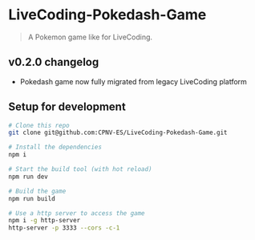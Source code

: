 # LiveCoding-Pokedash-Game

> A Pokemon game like for LiveCoding.

## v0.2.0 changelog

- Pokedash game now fully migrated from legacy LiveCoding platform

## Setup for development

```sh
# Clone this repo
git clone git@github.com:CPNV-ES/LiveCoding-Pokedash-Game.git

# Install the dependencies
npm i

# Start the build tool (with hot reload)
npm run dev

# Build the game
npm run build

# Use a http server to access the game
npm i -g http-server
http-server -p 3333 --cors -c-1
```
